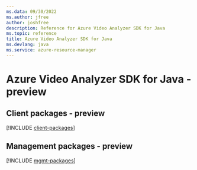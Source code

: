 ```yaml
---
ms.data: 09/30/2022
ms.author: jfree
author: joshfree
description: Reference for Azure Video Analyzer SDK for Java
ms.topic: reference
title: Azure Video Analyzer SDK for Java
ms.devlang: java
ms.service: azure-resource-manager
---
```

# Azure Video Analyzer SDK for Java - preview

## Client packages - preview
[!INCLUDE [client-packages](video-analyzer-client-index.md)]
## Management packages - preview
[!INCLUDE [mgmt-packages](video-analyzer-mgmt-index.md)]